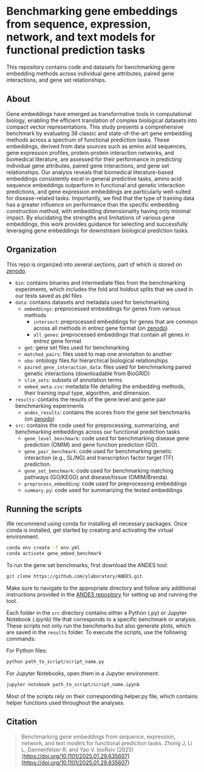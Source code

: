 # Benchmarking gene embeddings from sequence, expression, network, and text models for functional prediction tasks
This repository contains code and datasets for benchmarking gene embedding methods across individual gene attributes, paired gene interactions, and gene set relationships.

## About
Gene embeddings have emerged as transformative tools in computational biology, enabling the efficient translation of complex biological datasets into compact vector representations. This study presents a comprehensive benchmark by evaluating 38 classic and state-of-the-art gene embedding methods across a spectrum of functional prediction tasks. These embeddings, derived from data sources such as amino acid sequences, gene expression profiles, protein-protein interaction networks, and biomedical literature, are assessed for their performance in predicting individual gene attributes, paired gene interactions, and gene set relationships. Our analysis reveals that biomedical literature-based embeddings consistently excel in general predictive tasks, amino acid sequence embeddings outperform in functional and genetic interaction predictions, and gene expression embeddings are particularly well-suited for disease-related tasks. Importantly, we find that the type of training data has a greater influence on performance than the specific embedding construction method, with embedding dimensionality having only minimal impact. By elucidating the strengths and limitations of various gene embeddings, this work provides guidance for selecting and successfully leveraging gene embeddings for downstream biological prediction tasks.

## Organization
This repo is organized into several sections, part of which is stored on [zenodo](https://zenodo.org/records/14769058).
- `bin`: contains binaries and intermediate files from the benchmarking experiments, which includes the fold and holdout splits that we used in our tests saved as pkl files
- `data`: contains datasets and metadata used for benchmarking
  - `embeddings`: preprocessed embeddings for genes from various methods
    - `intersect`: preprocessed embeddings for genes that are common across all methods in entrez gene format (on [zenodo](https://zenodo.org/records/14769058))
    - `all_genes`: preprocessed embeddings that contain all genes in entrez gene format
  - `gmt`: gene set files used for benchmarking 
  - `matched_pairs`: files used to map one annotation to another
  - `obo`: ontology files for hierarchical biological relationships
  - `paired_gene_interaction_data`: files used for benchmarking paired genetic interactions (downloadable from BioGRID)
  - `slim_sets`: subsets of annotation terms
  - `embed_meta.csv`: metadata file detailing the embedding methods, their training input type, algorithm, and dimension.
- `results`: contains the results of the gene level and gene pair benchmarking experiments
  - `andes_results`: contains the scores from the gene set benchmarks (on [zenodo](https://zenodo.org/records/14769058))
- `src`: contains the code used for preprocessing, summarizing, and benchmarking embeddings across our functional prediction tasks
  - `gene_level_benchmark`: code used for benchmarking disease gene prediction (OMIM) and gene function prediction (GO).
  - `gene_pair_benchmark`: code used for benchmarking genetic interaction (e.g., SL/NG) and transcription factor target (TF) prediction.
  - `gene_set_benchmark`: code used for benchmarking matching pathways (GO/KEGG) and disease/tissue (OMIM/Brenda).
  - `preprocess_embedding`: code used for preprocessing embeddings
  - `summary.py`: code used for summarizing the tested embeddings


## Running the scripts
We recommend using conda for installing all necessary packages. Once conda is installed, get started by creating and activating the virtual environment.

 ```bash
 conda env create -f env.yml
 conda activate gene_embed_benchmark 
 ```
 To run the gene set benchmarks, first download the ANDES tool:
```bash 
git clone https://github.com/ylaboratory/ANDES.git
```
Make sure to navigate to the appropriate directory and follow any additional instructions provided in the [ANDES repository](https://github.com/ylaboratory/ANDES) for setting up and running the tool.

Each folder in the `src` directory contains either a Python (.py) or Jupyter Notebook (.ipynb) file that corresponds to a specific benchmark or analysis. These scripts not only run the benchmarks but also generate plots, which are saved in the `results` folder. To execute the scripts, use the following commands:

For Python files:
```bash
python path_to_script/script_name.py
```
For Jupyter Notebooks, open them in a Jupyter environment:
```bash
jupyter notebook path_to_script/script_name.ipynb
```
Most of the scripts rely on their corresponding helper.py file, which contains helper functions used throughout the analyses. 

## Citation
>Benchmarking gene embeddings from sequence, expression, network, and text models for functional prediction tasks.
 Zhong J, Li L, Dannenfelser R, and Yao V. bioRxiv (2025)
 [https://doi.org/10.1101/2025.01.29.635607](https://doi.org/10.1101/2025.01.29.635607)

